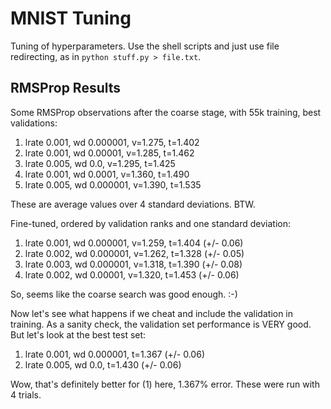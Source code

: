# MNIST Tuning

Tuning of hyperparameters. Use the shell scripts and just use file redirecting,
as in `python stuff.py > file.txt`.

## RMSProp Results

Some RMSProp observations after the coarse stage, with 55k training, best
validations:

1. lrate 0.001, wd 0.000001, v=1.275, t=1.402
2. lrate 0.001, wd 0.00001, v=1.285, t=1.462
3. lrate 0.005, wd 0.0, v=1.295, t=1.425
4. lrate 0.001, wd 0.0001, v=1.360, t=1.490
5. lrate 0.005, wd 0.000001, v=1.390, t=1.535

These are average values over 4 standard deviations. BTW.

Fine-tuned, ordered by validation ranks and one standard deviation:

1. lrate 0.001, wd 0.000001, v=1.259, t=1.404 (+/- 0.06) 
2. lrate 0.002, wd 0.000001, v=1.262, t=1.328 (+/- 0.05)
3. lrate 0.003, wd 0.000001, v=1.318, t=1.390 (+/- 0.08)
4. lrate 0.002, wd 0.00001,  v=1.320, t=1.453 (+/- 0.06)

So, seems like the coarse search was good enough. :-)

Now let's see what happens if we cheat and include the validation in training.
As a sanity check, the validation set performance is VERY good. But let's look
at the best test set:

1. lrate 0.001, wd 0.000001, t=1.367 (+/- 0.06) 
2. lrate 0.005, wd 0.0,      t=1.430 (+/- 0.06)

Wow, that's definitely better for (1) here, 1.367% error. These were run with 4
trials.
